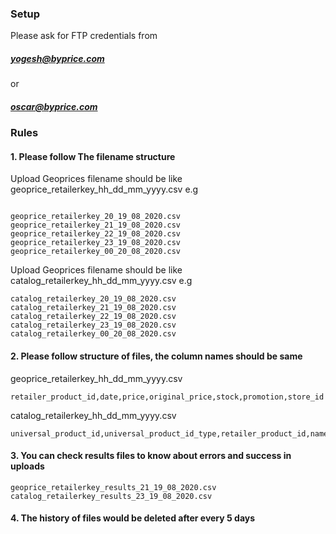 ### Setup

Please ask for FTP credentials from 
##### yogesh@byprice.com
or
##### oscar@byprice.com



### Rules

#### 1. Please follow The filename structure

Upload Geoprices filename should be like geoprice_retailerkey_hh_dd_mm_yyyy.csv
e.g 
```

geoprice_retailerkey_20_19_08_2020.csv
geoprice_retailerkey_21_19_08_2020.csv
geoprice_retailerkey_22_19_08_2020.csv
geoprice_retailerkey_23_19_08_2020.csv
geoprice_retailerkey_00_20_08_2020.csv

```


Upload Geoprices filename should be like catalog_retailerkey_hh_dd_mm_yyyy.csv
e.g 

```
catalog_retailerkey_20_19_08_2020.csv
catalog_retailerkey_21_19_08_2020.csv
catalog_retailerkey_22_19_08_2020.csv
catalog_retailerkey_23_19_08_2020.csv
catalog_retailerkey_00_20_08_2020.csv
```

#### 2. Please follow structure of files, the column names should be same

geoprice_retailerkey_hh_dd_mm_yyyy.csv
```
retailer_product_id,date,price,original_price,stock,promotion,store_id
```

catalog_retailerkey_hh_dd_mm_yyyy.csv
```
universal_product_id,universal_product_id_type,retailer_product_id,name,category1,category2,category3,category4,category5,brand,tags,short_description,long_description,retailer,seller,price,is_active,is_visible,is_centralized,is_online,retailer_product_url,data_source,is_prescription
```

#### 3. You can check results files to know about errors and success in uploads
```
geoprice_retailerkey_results_21_19_08_2020.csv
catalog_retailerkey_results_23_19_08_2020.csv
```

#### 4. The history of files would be deleted after every 5 days